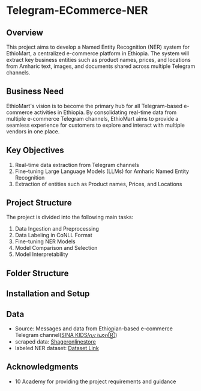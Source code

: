 # Telegram-ECommerce-NER

## Overview

This project aims to develop a Named Entity Recognition (NER) system for EthioMart, a centralized e-commerce platform in Ethiopia. The system will extract key business entities such as product names, prices, and locations from Amharic text, images, and documents shared across multiple Telegram channels.


## Business Need

EthioMart's vision is to become the primary hub for all Telegram-based e-commerce activities in Ethiopia. By consolidating real-time data from multiple e-commerce Telegram channels, EthioMart aims to provide a seamless experience for customers to explore and interact with multiple vendors in one place.

## Key Objectives

1. Real-time data extraction from Telegram channels
2. Fine-tuning Large Language Models (LLMs) for Amharic Named Entity Recognition
3. Extraction of entities such as Product names, Prices, and Locations

## Project Structure

The project is divided into the following main tasks:

1. Data Ingestion and Preprocessing
2. Data Labeling in CoNLL Format
3. Fine-tuning NER Models
4. Model Comparison and Selection
5. Model Interpretability


## Folder Structure

## Installation and Setup

## Data

- Source: Messages and data from Ethiopian-based e-commerce Telegram channel([SINA KIDS/ሲና ኪድስⓇ](https://t.me/sinayelj))
- scraped data: [Shageronlinestore](link-to-sample-data)
- labeled NER dataset: [Dataset Link](link-to-dataset)



## Acknowledgments

- 10 Academy for providing the project requirements and guidance